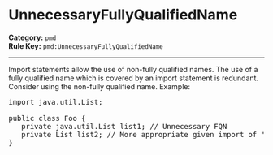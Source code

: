 # UnnecessaryFullyQualifiedName
**Category:** `pmd`<br/>
**Rule Key:** `pmd:UnnecessaryFullyQualifiedName`<br/>


-----

Import statements allow the use of non-fully qualified names.  The use of a fully qualified name
which is covered by an import statement is redundant.  Consider using the non-fully qualified name. Example:
<pre>
import java.util.List;

public class Foo {
   private java.util.List list1; // Unnecessary FQN
   private List list2; // More appropriate given import of 'java.util.List'
}
</pre>
